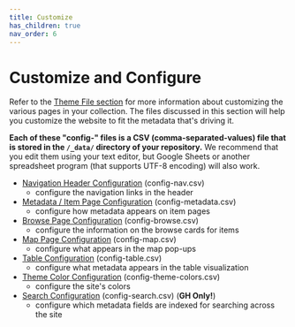```yaml
---
title: Customize
has_children: true
nav_order: 6
---
```


# Customize and Configure 

Refer to the [Theme File section](theme.html) for more information about customizing the various pages in your collection. 
The files discussed in this section will help you customize the website to fit the metadata that's driving it. 

**Each of these "config-" files is a CSV (comma-separated-values) file that is stored in the `/_data/` directory of your repository.** 
We recommend that you edit them using your text editor, but Google Sheets or another spreadsheet program (that supports UTF-8 encoding) will also work.  

- [Navigation Header Configuration](#config-nav) (config-nav.csv)
    - configure the navigation links in the header
- [Metadata / Item Page Configuration](#config-metadata) (config-metadata.csv)
    - configure how metadata appears on item pages
- [Browse Page Configuration](#config-browse) (config-browse.csv)
    - configure the information on the browse cards for items
- [Map Page Configuration](#config-map) (config-map.csv)
    - configure what appears in the map pop-ups
- [Table Configuration](#config-table) (config-table.csv)
    - configure what metadata appears in the table visualization
- [Theme Color Configuration](#config-colors) (config-theme-colors.csv)
    - configure the site's colors
- [Search Configuration](#config-search) (config-search.csv) (**GH Only!**)
    - configure which metadata fields are indexed for searching across the site